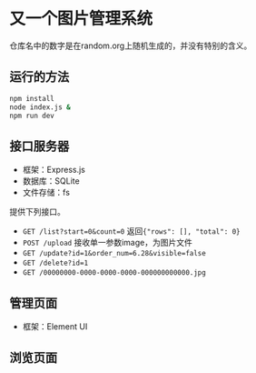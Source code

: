 # 又一个图片管理系统

仓库名中的数字是在random.org上随机生成的，并没有特别的含义。

## 运行的方法

```sh
npm install
node index.js &
npm run dev
```

## 接口服务器

- 框架：Express.js
- 数据库：SQLite
- 文件存储：fs

提供下列接口。

- `GET /list?start=0&count=0` 返回`{"rows": [], "total": 0}`
- `POST /upload` 接收单一参数image，为图片文件
- `GET /update?id=1&order_num=6.28&visible=false`
- `GET /delete?id=1`
- `GET /00000000-0000-0000-0000-000000000000.jpg`

## 管理页面

- 框架：Element UI

## 浏览页面
